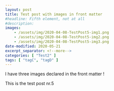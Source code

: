 ```yaml
---
layout: post
title: Test post with images in front matter
#headline: Fifth element, not at all
#description:
images:
    - /assets/img/2020-04-08-TestPost5-img1.png
    - /assets/img/2020-04-08-TestPost5-img2.png
    - /assets/img/2020-04-08-TestPost5-img3.png
date-modified: 2020-05-21
excerpt_separator: <!--more-->
categories: [ "Test2" ]
tags: [ "tagC", "tagD" ]
---
```


I have three images declared in the front matter !<!--more-->

This is the test post nr.5
